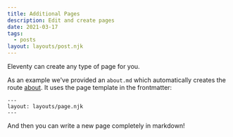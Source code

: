 ```yaml
---
title: Additional Pages
description: Edit and create pages
date: 2021-03-17
tags:
  - posts
layout: layouts/post.njk
---
```


Eleventy can create any type of page for you. 

As an example we've provided an `about.md` which automatically creates the route [about](/about). It uses the page template in the frontmatter:
```
---
layout: layouts/page.njk
---
```

And then you can write a new page completely in markdown!
